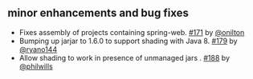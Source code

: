   [171]: https://github.com/sbt/sbt-assembly/pull/171
  [179]: https://github.com/sbt/sbt-assembly/pull/179
  [188]: https://github.com/sbt/sbt-assembly/pull/188
  [@onilton]: https://github.com/onilton
  [@ryano144]: https://github.com/ryano144
  [@philwills]: https://github.com/philwills

## minor enhancements and bug fixes

- Fixes assembly of projects containing spring-web. [#171][171] by [@onilton][@onilton]
- Bumping up jarjar to 1.6.0 to support shading with Java 8. [#179][179] by [@ryano144][@ryano144]
- Allow shading to work in presence of unmanaged jars . [#188][188] by [@philwills][@philwills]
